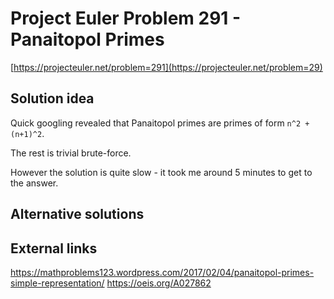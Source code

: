 # Project Euler Problem 291 - Panaitopol Primes

[https://projecteuler.net/problem=291](https://projecteuler.net/problem=29)

## Solution idea

Quick googling revealed that Panaitopol primes are primes of form `n^2 + (n+1)^2`.

The rest is trivial brute-force.

However the solution is quite slow - it took me around 5 minutes to get to the answer.

## Alternative solutions

## External links

https://mathproblems123.wordpress.com/2017/02/04/panaitopol-primes-simple-representation/
https://oeis.org/A027862